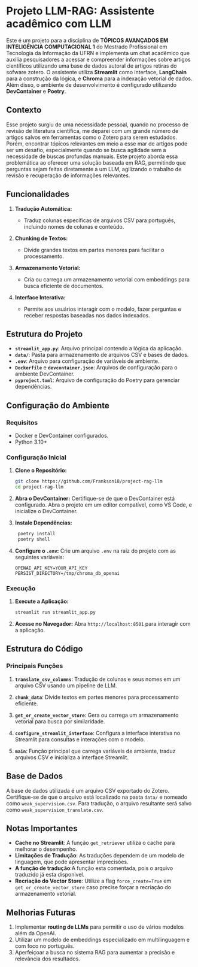 # Projeto LLM-RAG: Assistente acadêmico com LLM

Este é um projeto para a disciplina de **TÓPICOS AVANÇADOS EM INTELIGÊNCIA COMPUTACIONAL 1** do Mestrado Profissional em Tecnologia da Informação da UFRN e implementa um chat acadêmico que auxilia pesquisadores a acessar e compreender informações sobre artigos científicos utilizando uma base de dados autoral de artigos retiras do sofware zotero. O assistente utiliza **Streamlit** como interface, **LangChain** para a construção da lógica, e **Chroma** para a indexação vetorial de dados. Além disso, o ambiente de desenvolvimento é configurado utilizando **DevContainer** e **Poetry**.

## Contexto

Esse projeto surgiu de uma necessidade pessoal, quando no processo de revisão de literatura científica, me deparei com um grande número de artigos salvos em ferramentas como o Zotero para serem estudados. Porém, encontrar tópicos relevantes em meio a esse mar de artigos pode ser um desafio, especialmente quando se busca agilidade sem a necessidade de buscas profundas manuais. Este projeto aborda essa problemática ao oferecer uma solução baseada em RAG, permitindo que perguntas sejam feitas diretamente a um LLM, agilizando o trabalho de revisão e recuperação de informações relevantes.

## Funcionalidades

1. **Tradução Automática:**
   - Traduz colunas específicas de arquivos CSV para português, incluindo nomes de colunas e conteúdo.
   
2. **Chunking de Textos:**
   - Divide grandes textos em partes menores para facilitar o processamento.
   
3. **Armazenamento Vetorial:**
   - Cria ou carrega um armazenamento vetorial com embeddings para busca eficiente de documentos.

4. **Interface Interativa:**
   - Permite aos usuários interagir com o modelo, fazer perguntas e receber respostas baseadas nos dados indexados.

## Estrutura do Projeto

- **`streamlit_app.py`**: Arquivo principal contendo a lógica da aplicação.
- **`data/`**: Pasta para armazenamento de arquivos CSV e bases de dados.
- **`.env`**: Arquivo para configuração de variáveis de ambiente.
- **`Dockerfile`** e **`devcontainer.json`**: Arquivos de configuração para o ambiente DevContainer.
- **`pyproject.toml`**: Arquivo de configuração do Poetry para gerenciar dependências.

## Configuração do Ambiente

### Requisitos

- Docker e DevContainer configurados.
- Python 3.10+

### Configuração Inicial

1. **Clone o Repositório:**
   ```bash
   git clone https://github.com/Frankson18/project-rag-llm
   cd project-rag-llm
   ```

2. **Abra o DevContainer:**
   Certifique-se de que o DevContainer está configurado. Abra o projeto em um editor compatível, como VS Code, e inicialize o DevContainer.

3. **Instale Dependências:**
   ```bash
    poetry install
    poetry shell
    ```

4. **Configure o `.env`:**
   Crie um arquivo `.env` na raiz do projeto com as seguintes variáveis:
   ```env
   OPENAI_API_KEY=YOUR_API_KEY
   PERSIST_DIRECTORY=/tmp/chroma_db_openai
   ```

### Execução

1. **Execute a Aplicação:**
   ```bash
   streamlit run streamlit_app.py
   ```

2. **Acesse no Navegador:**
   Abra `http://localhost:8501` para interagir com a aplicação.

## Estrutura do Código

### Principais Funções

1. **`translate_csv_columns`**:
   Tradução de colunas e seus nomes em um arquivo CSV usando um pipeline de LLM.

2. **`chunk_data`**:
   Divide textos em partes menores para processamento eficiente.

3. **`get_or_create_vector_store`**:
   Gera ou carrega um armazenamento vetorial para busca por similaridade.

4. **`configure_streamlit_interface`**:
   Configura a interface interativa no Streamlit para consultas e interações com o modelo.

5. **`main`**:
   Função principal que carrega variáveis de ambiente, traduz arquivos CSV e inicializa a interface Streamlit.

## Base de Dados

A base de dados utilizada é um arquivo CSV exportado do Zotero. Certifique-se de que o arquivo está localizado na pasta `data/` e nomeado como `weak_supervision.csv`. Para tradução, o arquivo resultante será salvo como `weak_supervision_translate.csv`.

## Notas Importantes

- **Cache no Streamlit**: A função `get_retriever` utiliza o cache para melhorar o desempenho.
- **Limitações de Tradução**: As traduções dependem de um modelo de linguagem, que pode apresentar imprecisões.
- **A função de tradução**:A função esta comentada, pois o arquivo traduzido já esta disponivel.
- **Recriação do Vector Store**: Utilize a flag `force_create=True` em `get_or_create_vector_store` caso precise forçar a recriação do armazenamento vetorial.

## Melhorias Futuras

1. Implementar **routing de LLMs** para permitir o uso de vários modelos além da OpenAI.
2. Utilizar um modelo de embeddings especializado em multilinguagem e com foco no português.
3. Aperfeiçoar a busca no sistema RAG para aumentar a precisão e relevância dos resultados.



